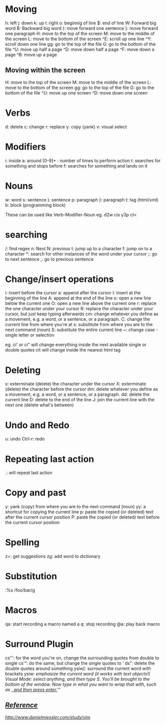 Moving
======
h: left
j: down
k: up
l: right
o: beginnig of line
$: end of line
W: Forward big word
B: Backward big word
): move forward one sentence
}: move forward one paragraph
H: move to the top of the screen
M: move to the middle of the screen
L: move to the bottom of the screen
^E: scroll up one line
^Y: scroll down one line
gg: go to the top of the file
G: go to the bottom of the file
^U: move up half a page
^D: move down half a page
^F: move down a page
^B: move up a page

Moving within the screen
------------------------
H: move to the top of the screen
M: move to the middle of the screen
L: move to the bottom of the screen
gg: go to the top of the file
G: go to the bottom of the file
^U: move up one screen
^D: move down one screen

Verbs
=====

d: delete
c: change
r: replace
y: copy (yank)
v: visual select

Modifiers
=========
i: inside
a: around
[0-9]+ : number of times to perform action
t: searches for something and stops before
f: searches for something and lands on it

Nouns
=====

w: word
s: sentence
): sentence
p: paragraph
}: paragraph
t: tag (html/xml) 
b: block (programming block)

These can be used like Verb-Modifier-Noun eg. d2w cis y3p ct<


searching
=========
/: find regex
n: Next
N: previous
t: jump up to a character
f: jump on to a character
*: search for other instances of the word under your cursor
;: go to next sentence
,: go to previous sentence


Change/insert operations
========================
i: insert before the cursor
a: append after the cursor
I: insert at the beginning of the line
A: append at the end of the line
o: open a new line below the current one
O: open a new line above the current one
r: replace the one character under your cursor
R: replace the character under your cursor, but just keep typing afterwards
cm: change whatever you define as a movement, e.g. a word, or a sentence, or a paragraph.
C: change the current line from where you're at
s: substitute from where you are to the next command (noun)
S: substitute the entire current line
~: change case - single letter or selection

eg. ci' or ci" will change everything inside the next available single or double quotes
    cit will change inside the nearest html tag

Deleting
========
x: exterminate (delete) the character under the cursor
X: exterminate (delete) the character before the cursor
dm: delete whatever you define as a movement, e.g. a word, or a sentence, or a paragraph.
dd: delete the current line
D: delete to the end of the line
J: join the current line with the next one (delete what's between)

Undo and Redo
=============
u: undo
Ctrl-r: redo

Repeating last action
=====================
.: will repeat last action 

Copy and past
=============
y: yank (copy) from where you are to the next command (noun)
yy: a shortcut for copying the current line
p: paste the copied (or deleted) text after the current cursor position
P: paste the copied (or deleted) text before the current cursor position

Spelling
========

z=: get suggestions
zg: add word to dictionary

Substitution
============
:%s /foo/bar/g

Macros
=====
qa: start recording a macro named a
q: stop recording
@a: play back macro

Surround Plugin
===============
cs"': for the word you're on, change the surrounding quotes from double to single
cs'<q>: do the same, but change the single quotes to <q>
ds": delete the double quotes around something
ysiw[: surround the current word with brackets
ysiw<em>: emphasize the current word (it works with text objects!) 
Visual Mode: select anything, and then type S. You'll be brought to the bottom of the window. Now type in what you want to wrap that with, such as <a href="/images">, and then press enter.


Reference
---------
http://www.danielmiessler.com/study/vim
